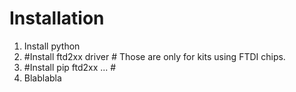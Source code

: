 Installation
==========

1. Install python
2. #Install ftd2xx driver  # Those are only for kits using FTDI chips.
3. #Install pip ftd2xx ... #
4. Blablabla
